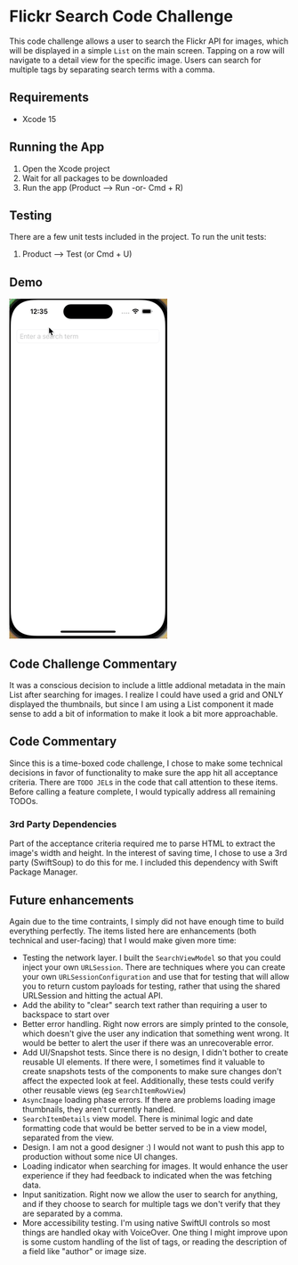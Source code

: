 # Flickr Search Code Challenge
This code challenge allows a user to search the Flickr API for images, which will be displayed in a simple `List` on the main screen. Tapping on a row will navigate to a detail view for the specific image. Users can search for multiple tags by separating search terms with a comma.

## Requirements
- Xcode 15

## Running the App
1. Open the Xcode project
1. Wait for all packages to be downloaded
1. Run the app (Product --> Run -or- Cmd + R)

## Testing
There are a few unit tests included in the project. To run the unit tests:
1. Product --> Test (or Cmd + U)

## Demo
![App demo](./demo.gif)

## Code Challenge Commentary
It was a conscious decision to include a little addional metadata in the main List after searching for images. I realize I could have used a grid and ONLY displayed the thumbnails, but since I am using a List component it made sense to add a bit of information to make it look a bit more approachable.

## Code Commentary
Since this is a time-boxed code challenge, I chose to make some technical decisions in favor of functionality to make sure the app hit all acceptance criteria. There are `TODO JEL`s in the code that call attention to these items. Before calling a feature complete, I would typically address all remaining TODOs.

### 3rd Party Dependencies
Part of the acceptance criteria required me to parse HTML to extract the image's width and height. In the interest of saving time, I chose to use a 3rd party (SwiftSoup) to do this for me. I included this dependency with Swift Package Manager.

## Future enhancements
Again due to the time contraints, I simply did not have enough time to build everything perfectly. The items listed here are enhancements (both technical and user-facing) that I would make given more time:
- Testing the network layer. I built the `SearchViewModel` so that you could inject your own `URLSession`. There are techniques where you can create your own `URLSessionConfiguration` and use that for testing that will allow you to return custom payloads for testing, rather that using the shared URLSession and hitting the actual API.
- Add the ability to "clear" search text rather than requiring a user to backspace to start over
- Better error handling. Right now errors are simply printed to the console, which doesn't give the user any indication that something went wrong. It would be better to alert the user if there was an unrecoverable error.
- Add UI/Snapshot tests. Since there is no design, I didn't bother to create reusable UI elements. If there were, I sometimes find it valuable to create snapshots tests of the components to make sure changes don't affect the expected look at feel. Additionally, these tests could verify other reusable views (eg `SearchItemRowView`)
- `AsyncImage` loading phase errors. If there are problems loading image thumbnails, they aren't currently handled.
- `SearchItemDetails` view model. There is minimal logic and date formatting code that would be better served to be in a view model, separated from the view.
- Design. I am not a good designer :) I would not want to push this app to production without some nice UI changes. 
- Loading indicator when searching for images. It would enhance the user experience if they had feedback to indicated when the was fetching data. 
- Input sanitization. Right now we allow the user to search for anything, and if they choose to search for multiple tags we don't verify that they are separated by a comma.
- More accessibility testing. I'm using native SwiftUI controls so most things are handled okay with VoiceOver. One thing I might improve upon is some custom handling of the list of tags, or reading the description of a field like "author" or image size.